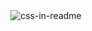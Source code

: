 <div align="center">
    <img src="https://github.com/kaveh7293/Climate-Change-Prediction/blob/main/my_portfoliofile.svg" alt="css-in-readme">
</div>

